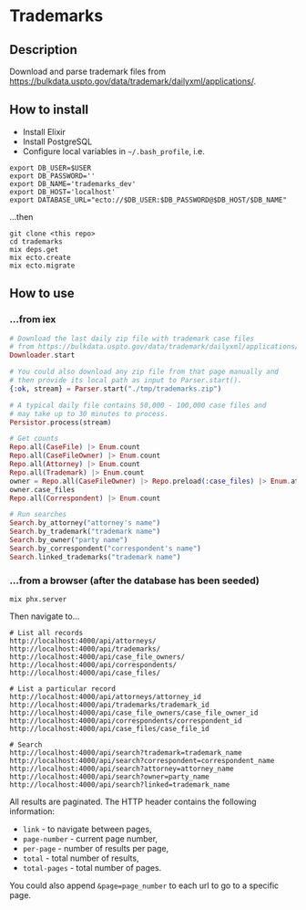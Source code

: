 # Trademarks

## Description

Download and parse trademark files from https://bulkdata.uspto.gov/data/trademark/dailyxml/applications/.

## How to install

- Install Elixir
- Install PostgreSQL
- Configure local variables in `~/.bash_profile`, i.e.
```
export DB_USER=$USER
export DB_PASSWORD=''
export DB_NAME='trademarks_dev'
export DB_HOST='localhost'
export DATABASE_URL="ecto://$DB_USER:$DB_PASSWORD@$DB_HOST/$DB_NAME"
```

...then

```
git clone <this repo>
cd trademarks
mix deps.get
mix ecto.create
mix ecto.migrate
```

## How to use

### ...from iex

```elixir
# Download the last daily zip file with trademark case files
# from https://bulkdata.uspto.gov/data/trademark/dailyxml/applications/
Downloader.start

# You could also download any zip file from that page manually and
# then provide its local path as input to Parser.start().
{:ok, stream} = Parser.start("./tmp/trademarks.zip")

# A typical daily file contains 50,000 - 100,000 case files and
# may take up to 30 minutes to process.
Persistor.process(stream)

# Get counts
Repo.all(CaseFile) |> Enum.count
Repo.all(CaseFileOwner) |> Enum.count
Repo.all(Attorney) |> Enum.count
Repo.all(Trademark) |> Enum.count
owner = Repo.all(CaseFileOwner) |> Repo.preload(:case_files) |> Enum.at(0)
owner.case_files
Repo.all(Correspondent) |> Enum.count

# Run searches
Search.by_attorney("attorney's name")
Search.by_trademark("trademark name")
Search.by_owner("party name")
Search.by_correspondent("correspondent's name")
Search.linked_trademarks("trademark name")
```

### ...from a browser (after the database has been seeded)

```
mix phx.server
```

Then navigate to...

```
# List all records
http://localhost:4000/api/attorneys/
http://localhost:4000/api/trademarks/
http://localhost:4000/api/case_file_owners/
http://localhost:4000/api/correspondents/
http://localhost:4000/api/case_files/

# List a particular record
http://localhost:4000/api/attorneys/attorney_id
http://localhost:4000/api/trademarks/trademark_id
http://localhost:4000/api/case_file_owners/case_file_owner_id
http://localhost:4000/api/correspondents/correspondent_id
http://localhost:4000/api/case_files/case_file_id

# Search
http://localhost:4000/api/search?trademark=trademark_name
http://localhost:4000/api/search?correspondent=correspondent_name
http://localhost:4000/api/search?attorney=attorney_name
http://localhost:4000/api/search?owner=party_name
http://localhost:4000/api/search?linked=trademark_name
```

All results are paginated. The HTTP header contains the following information:

  - `link` - to navigate between pages,
  - `page-number` - current page number,
  - `per-page` - number of results per page,
  - `total` - total number of results,
  - `total-pages` - total number of pages.

You could also append `&page=page_number` to each url to go to a specific page.

